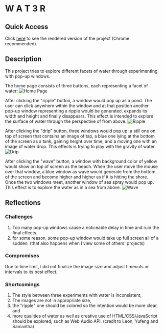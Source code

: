 # W A T 3 R

## Quick Access
Click [here](https://yuhangzheng94.github.io/abc-student-repo/projects/project-a/) to see the rendered version of the project (Chrome recommended).

## Description
This project tries to explore different facets of water through experimenting with pop-up windows.

The home page consists of three buttons, each representing a facet of water:
 ![](https://github.com/yuhangzheng94/abc-student-repo/tree/master/projects/project-a/screenshots/0-homepage.png "Home Page")

After clicking the "ripple" button, a window would pop up as a pond. The user can click anywhere within the window and at that position another pop-up window representing a ripple would be generated, expands its width and height and finally disappears. This effect is intended to explore the surface of water through the perspective of from above.
![](https://github.com/yuhangzheng94/abc-student-repo/tree/master/projects/project-a/screenshots/1-ripple.png "Ripple")

After clicking the "drip" button, three windows would pop up: a still one on top of screen that contains an image of tap, a blue one lying at the bottom of the screen as a tank, gaining height over time, and a moving one with an image of water drop. This effects is trying to play with the gravity of water.
![](https://github.com/yuhangzheng94/abc-student-repo/tree/master/projects/project-a/screenshots/2-drip.png "Drip")

After clicking the "wave" button, a window with background color of yellow would show on top of screen as the beach. When the user move the mouse over that window, a blue window as wave would generate from the bottom of the screen and become higher and higher as if it is hitting the shore. Once the two windows meet, another window of sea spray would pop up. This effect is to explore the water as in a sea from above.
![](https://github.com/yuhangzheng94/abc-student-repo/tree/master/projects/project-a/screenshots/3-wave.png "Wave")

## Reflections

### Challenges
1. Too many pop-up windows cause a noticeable delay in time and ruin the final effects.
2. for some reason, some pop-up window would take up full screen all of a sudden. (that also happens when I view some of others' projects)

### Compromises
Due to time limit, I did not finalize the image size and adjust timeouts or intervals to its best effect.

### Shortcomings
1. The style between three experiments with water is inconsistent,
2. The images are not in appropriate size,
3. the "ripple" one should be colored so the intention would be more clear, and
4. more qualities of water as well as creative use of HTML/CSS/JavaScript should be explored, such as Web Audio API. (credit to Leon, Yufeng and Samantha)
